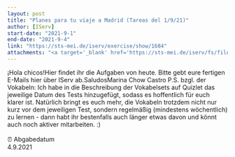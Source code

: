 ```yaml
---
layout: post
title: "Planes para tu viaje a Madrid (Tareas del 1/9/21)"
author: [IServ]
start-date: "2021-9-1"
end-date: "2021-9-4"
link: "https://sts-mei.de/iserv/exercise/show/1684"
attachments: "<a target='_blank' href='https://sts-mei.de/iserv/fs/file/exercise-dl/26936/tareas_del_1-9-21.pdf'>tareas_del_1-9-21.pdf</a><br> <a target='_blank' href='https://sts-mei.de/iserv/fs/file/exercise-dl/26971/Dominik_Expresi%C3%B3n%20escrita%20-%2001.09.2021%20%28Dominik%20Gralka%29%20Kopie.pdf'>Dominik_Expresi%C3%B3n_escrita_-_01.09.2021_%28Dominik_Gralka%29_Kopie.pdf</a><br> <a target='_blank' href='https://sts-mei.de/iserv/fs/file/exercise-dl/26964/Expresio%CC%81n%20escrita%20-%2001.09.2021%20%28Dominik%20Gralka%29.pdf'>Expresio%CC%81n_escrita_-_01.09.2021_%28Dominik_Gralka%29.pdf</a><br> "
---
```

¡Hola chicos!Hier findet ihr die Aufgaben von heute. Bitte gebt eure fertigen E-Mails hier über IServ ab.SaludosMarina Chow Castro P.S. bzgl. der Vokabeln: Ich habe in die Beschreibung der Vokabelsets auf Quizlet das jeweilige Datum des Tests hinzugefügt, sodass es hoffentlich für euch klarer ist. Natürlich bringt es euch mehr, die Vokabeln trotzdem nicht nur kurz vor dem jeweiligen Test, sondern regelmäßig (mindestens wöchentlich) zu lernen - dann habt ihr bestenfalls auch länger etwas davon und könnt auch noch aktiver mitarbeiten. :)<br><br> ⏰ Abgabedatum <br>4.9.2021